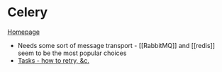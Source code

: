 # Celery
[Homepage](https://docs.celeryq.dev/en/stable/getting-started/introduction.html)

- Needs some sort of message transport - [[RabbitMQ]] and [[redis]] seem to be the most popular choices
- [Tasks - how to retry, &c.](https://docs.celeryq.dev/en/stable/userguide/tasks.html)
